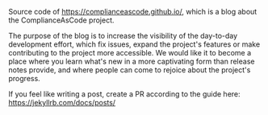 Source code of https://complianceascode.github.io/, which is a blog about the ComplianceAsCode project.

The purpose of the blog is to increase the visibility of the day-to-day development effort, which fix issues, expand the project's features or make contributing to the project more accessible.
We would like it to become a place where you learn what's new in a more captivating form than release notes provide, and where people can come to rejoice about the project's progress.

If you feel like writing a post, create a PR according to the guide here: https://jekyllrb.com/docs/posts/
